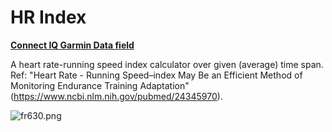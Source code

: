 # HR Index #

**[Connect IQ Garmin Data field](https://apps.garmin.com/en-US/apps/bc41945e-e85e-4a17-85d3-c63b36f4c6ed)**

A heart rate-running speed index calculator over given (average) time span. 
Ref: "Heart Rate - Running Speed–index May Be an Efficient Method of
Monitoring Endurance Training Adaptation" (https://www.ncbi.nlm.nih.gov/pubmed/24345970).

![fr630.png](https://bitbucket.org/repo/AxryR9/images/1046818902-fr630.png)